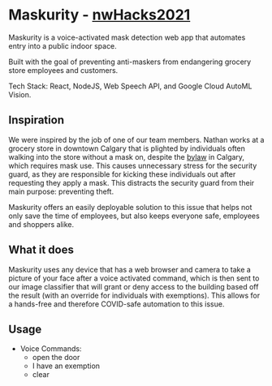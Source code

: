 # Maskurity - [nwHacks2021](https://devpost.com/software/maskurity/)
Maskurity is a voice-activated mask detection web app that automates entry into a public indoor space.

Built with the goal of preventing anti-maskers from endangering grocery store employees and customers.

Tech Stack: React, NodeJS, Web Speech API, and Google Cloud AutoML Vision.

## Inspiration
We were inspired by the job of one of our team members. Nathan works at a grocery store in downtown Calgary that is plighted by individuals often walking into the store without a mask on, despite the [bylaw](https://www.calgary.ca/csps/cema/covid19/safety/covid-19-city-of-calgary-mask-bylaw.html) in Calgary, which requires mask use. This causes unnecessary stress for the security guard, as they are responsible for kicking these individuals out after requesting they apply a mask. This distracts the security guard from their main purpose: preventing theft.

Maskurity offers an easily deployable solution to this issue that helps not only save the time of employees, but also keeps everyone safe, employees and shoppers alike.         

## What it does
Maskurity uses any device that has a web browser and camera to take a picture of your face after a voice activated command, which is then sent to our image classifier that will grant or deny access to the building based off the result (with an override for individuals with exemptions). This allows for a hands-free and therefore COVID-safe automation to this issue.  

## Usage
- Voice Commands:
  - open the door
  - I have an exemption
  - clear
